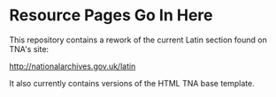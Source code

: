 # Resource Pages Go In Here

This repository contains a rework of the current Latin section found on TNA's site:

http://nationalarchives.gov.uk/latin

It also currently contains versions of the HTML TNA base template.
